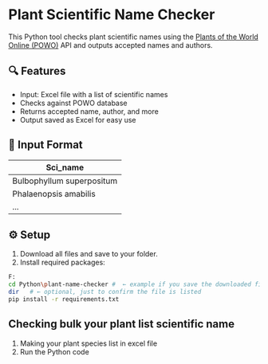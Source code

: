 # Plant Scientific Name Checker

This Python tool checks plant scientific names using the [Plants of the World Online (POWO)](https://powo.science.kew.org) API and outputs accepted names and authors.

## 🔍 Features

- Input: Excel file with a list of scientific names
- Checks against POWO database
- Returns accepted name, author, and more
- Output saved as Excel for easy use

## 📂 Input Format

| Sci_name           |
|---------------------------|
| Bulbophyllum superpositum |
| Phalaenopsis amabilis     |
| ...                       |

## ⚙️ Setup
1. Download all files and save to your folder.
2. Install required packages:

```bash
F:
cd Python\plant-name-checker #  ← example if you save the downloaded files into "F:\Python\plant-name-checker" folder
dir   # ← optional, just to confirm the file is listed
pip install -r requirements.txt
```

## Checking bulk your plant list scientific name
1. Making your plant species list in excel file
2. Run the Python code
